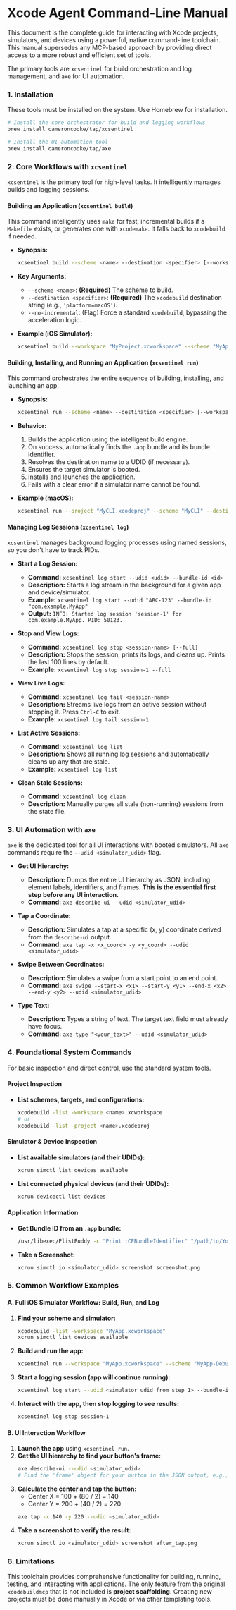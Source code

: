 # Xcode Agent Command-Line Manual

This document is the complete guide for interacting with Xcode projects, simulators, and devices using a powerful, native command-line toolchain. This manual supersedes any MCP-based approach by providing direct access to a more robust and efficient set of tools.

The primary tools are `xcsentinel` for build orchestration and log management, and `axe` for UI automation.

### 1. Installation

These tools must be installed on the system. Use Homebrew for installation.

```bash
# Install the core orchestrator for build and logging workflows
brew install cameroncooke/tap/xcsentinel

# Install the UI automation tool
brew install cameroncooke/tap/axe
```

### 2. Core Workflows with `xcsentinel`

`xcsentinel` is the primary tool for high-level tasks. It intelligently manages builds and logging sessions.

#### Building an Application (`xcsentinel build`)

This command intelligently uses `make` for fast, incremental builds if a `Makefile` exists, or generates one with `xcodemake`. It falls back to `xcodebuild` if needed.

- **Synopsis:**
  ```bash
  xcsentinel build --scheme <name> --destination <specifier> [--workspace <path> | --project <path>] [--no-incremental]
  ```

- **Key Arguments:**
  *   `--scheme <name>`: **(Required)** The scheme to build.
  *   `--destination <specifier>`: **(Required)** The `xcodebuild` destination string (e.g., `'platform=macOS'`).
  *   `--no-incremental`: (Flag) Force a standard `xcodebuild`, bypassing the acceleration logic.

- **Example (iOS Simulator):**
  ```bash
  xcsentinel build --workspace "MyProject.xcworkspace" --scheme "MyApp" --destination "platform=iOS Simulator,name=iPhone 15 Pro,OS=latest"
  ```

#### Building, Installing, and Running an Application (`xcsentinel run`)

This command orchestrates the entire sequence of building, installing, and launching an app.

- **Synopsis:**
  ```bash
  xcsentinel run --scheme <name> --destination <specifier> [--workspace <path> | --project <path>]
  ```
- **Behavior:**
    1.  Builds the application using the intelligent build engine.
    2.  On success, automatically finds the `.app` bundle and its bundle identifier.
    3.  Resolves the destination name to a UDID (if necessary).
    4.  Ensures the target simulator is booted.
    5.  Installs and launches the application.
    6.  Fails with a clear error if a simulator name cannot be found.

- **Example (macOS):**
  ```bash
  xcsentinel run --project "MyCLI.xcodeproj" --scheme "MyCLI" --destination "platform=macOS,arch=arm64"
  ```

#### Managing Log Sessions (`xcsentinel log`)

`xcsentinel` manages background logging processes using named sessions, so you don't have to track PIDs.

- **Start a Log Session:**
  *   **Command:** `xcsentinel log start --udid <udid> --bundle-id <id>`
  *   **Description:** Starts a log stream in the background for a given app and device/simulator.
  *   **Example:** `xcsentinel log start --udid "ABC-123" --bundle-id "com.example.MyApp"`
  *   **Output:** `INFO: Started log session 'session-1' for com.example.MyApp. PID: 50123.`

- **Stop and View Logs:**
  *   **Command:** `xcsentinel log stop <session-name> [--full]`
  *   **Description:** Stops the session, prints its logs, and cleans up. Prints the last 100 lines by default.
  *   **Example:** `xcsentinel log stop session-1 --full`

- **View Live Logs:**
  *   **Command:** `xcsentinel log tail <session-name>`
  *   **Description:** Streams live logs from an active session without stopping it. Press `Ctrl-C` to exit.
  *   **Example:** `xcsentinel log tail session-1`

- **List Active Sessions:**
  *   **Command:** `xcsentinel log list`
  *   **Description:** Shows all running log sessions and automatically cleans up any that are stale.
  *   **Example:** `xcsentinel log list`

- **Clean Stale Sessions:**
  *   **Command:** `xcsentinel log clean`
  *   **Description:** Manually purges all stale (non-running) sessions from the state file.

### 3. UI Automation with `axe`

`axe` is the dedicated tool for all UI interactions with booted simulators. All `axe` commands require the `--udid <simulator_udid>` flag.

- **Get UI Hierarchy:**
  *   **Description:** Dumps the entire UI hierarchy as JSON, including element labels, identifiers, and frames. **This is the essential first step before any UI interaction.**
  *   **Command:** `axe describe-ui --udid <simulator_udid>`

- **Tap a Coordinate:**
  *   **Description:** Simulates a tap at a specific (x, y) coordinate derived from the `describe-ui` output.
  *   **Command:** `axe tap -x <x_coord> -y <y_coord> --udid <simulator_udid>`

- **Swipe Between Coordinates:**
  *   **Description:** Simulates a swipe from a start point to an end point.
  *   **Command:** `axe swipe --start-x <x1> --start-y <y1> --end-x <x2> --end-y <y2> --udid <simulator_udid>`

- **Type Text:**
  *   **Description:** Types a string of text. The target text field must already have focus.
  *   **Command:** `axe type "<your_text>" --udid <simulator_udid>`

### 4. Foundational System Commands

For basic inspection and direct control, use the standard system tools.

#### Project Inspection
- **List schemes, targets, and configurations:**
  ```bash
  xcodebuild -list -workspace <name>.xcworkspace
  # or
  xcodebuild -list -project <name>.xcodeproj
  ```

#### Simulator & Device Inspection
- **List available simulators (and their UDIDs):**
  ```bash
  xcrun simctl list devices available
  ```
- **List connected physical devices (and their UDIDs):**
  ```bash
  xcrun devicectl list devices
  ```

#### Application Information
- **Get Bundle ID from an `.app` bundle:**
  ```bash
  /usr/libexec/PlistBuddy -c "Print :CFBundleIdentifier" "/path/to/YourApp.app/Info.plist"
  ```

- **Take a Screenshot:**
  ```bash
  xcrun simctl io <simulator_udid> screenshot screenshot.png
  ```

### 5. Common Workflow Examples

#### A. Full iOS Simulator Workflow: Build, Run, and Log
1.  **Find your scheme and simulator:**
    ```bash
    xcodebuild -list -workspace "MyApp.xcworkspace"
    xcrun simctl list devices available
    ```
2.  **Build and run the app:**
    ```bash
    xcsentinel run --workspace "MyApp.xcworkspace" --scheme "MyApp-Debug" --destination "platform=iOS Simulator,name=iPhone 15 Pro,OS=latest"
    ```
3.  **Start a logging session (app will continue running):**
    ```bash
    xcsentinel log start --udid <simulator_udid_from_step_1> --bundle-id "com.mycompany.myapp"
    ```
4.  **Interact with the app, then stop logging to see results:**
    ```bash
    xcsentinel log stop session-1
    ```

#### B. UI Interaction Workflow
1.  **Launch the app** using `xcsentinel run`.
2.  **Get the UI hierarchy to find your button's frame:**
    ```bash
    axe describe-ui --udid <simulator_udid>
    # Find the 'frame' object for your button in the JSON output, e.g., {"x": 100, "y": 200, "width": 80, "height": 40}
    ```
3.  **Calculate the center and tap the button:**
    *   Center X = 100 + (80 / 2) = 140
    *   Center Y = 200 + (40 / 2) = 220
    ```bash
    axe tap -x 140 -y 220 --udid <simulator_udid>
    ```
4.  **Take a screenshot to verify the result:**
    ```bash
    xcrun simctl io <simulator_udid> screenshot after_tap.png
    ```

### 6. Limitations
This toolchain provides comprehensive functionality for building, running, testing, and interacting with applications. The only feature from the original `xcodebuildmcp` that is not included is **project scaffolding**. Creating new projects must be done manually in Xcode or via other templating tools.